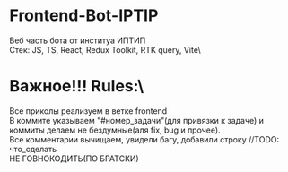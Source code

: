 # Frontend-Bot-IPTIP
Веб часть бота от институа ИПТИП\
Стек: JS, TS, React, Redux Toolkit, RTK query, Vite\
# Важное!!! Rules:\
Все приколы реализуем в ветке frontend\
В коммите указываем "#номер_задачи"(для привязки к задаче) и коммиты делаем не бездумные(аля fix, bug и прочее).\
Все комментарии вычищаем, увидели багу, добавили строку //TODO: что_сделать\
НЕ ГОВНОКОДИТЬ(ПО БРАТСКИ)
